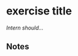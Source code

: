 # exercise title

**Intern should*...*  
<!-- summary of the exercise -->


## Notes
<!-- helpful notes on exercise: concepts needed to solve it etc. -->